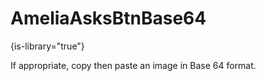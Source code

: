 # AmeliaAsksBtnBase64

{is-library="true"}

<snippet id="AmeliaAsksBtnBase64_snippet">

 If appropriate, copy then paste an image in Base 64 format.

</snippet>